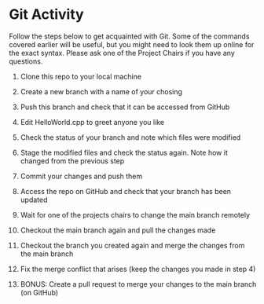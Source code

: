 # Git Activity

Follow the steps below to get acquainted with Git. Some of the commands covered earlier will be
useful, but you might need to look them up online for the exact syntax. Please ask one of the
Project Chairs if you have any questions.

1. Clone this repo to your local machine
2. Create a new branch with a name of your chosing
3. Push this branch and check that it can be accessed from GitHub
4. Edit HelloWorld.cpp to greet anyone you like
5. Check the status of your branch and note which files were modified
6. Stage the modified files and check the status again. Note how it changed from the previous step
7. Commit your changes and push them
8. Access the repo on GitHub and check that your branch has been updated
9. Wait for one of the projects chairs to change the main branch remotely
10. Checkout the main branch again and pull the changes made
11. Checkout the branch you created again and merge the changes from the main branch
12. Fix the merge conflict that arises (keep the changes you made in step 4)

13. BONUS: Create a pull request to merge your changes to the main branch (on GitHub)
